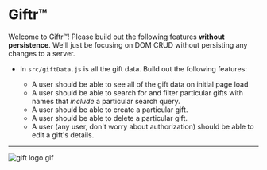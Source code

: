 # Giftr™

Welcome to Giftr™! Please build out the following features **without persistence**. We'll just be focusing on DOM CRUD without persisting any changes to a server.

- In `src/giftData.js` is all the gift data. Build out the following features:

  - A user should be able to see all of the gift data on initial page load
  - A user should be able to search for and filter particular gifts with names that _include_ a particular search query.
  - A user should be able to create a particular gift.
  - A user should be able to delete a particular gift.
  - A user (any user, don't worry about authorization) should be able to edit a gift's details.

---

![gift logo gif](https://media.giphy.com/media/drKUWHwhWXIFW/giphy.gif)
